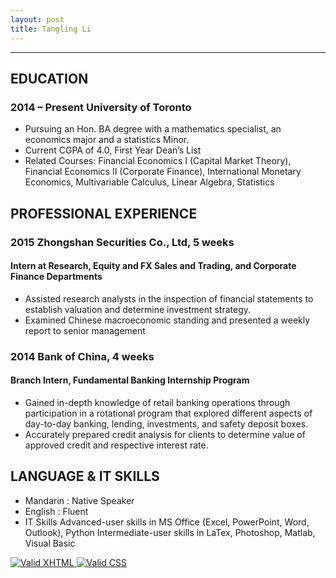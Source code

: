 ```yaml
---
layout: post
title: Tangling Li
---
```


    
<head>
    <title>About TangLing!</title>
<meta http-equiv="Content-Type" content="text/html; charset=iso-8859-1" />
<link rel="stylesheet" type="text/css" href="aboutme-style.css" title="style" />
</head>

<body>
 <p>
<hr/>

   <h2> EDUCATION</h2>
   <h3> 2014 – Present  University of Toronto</h3>
   <ul>
    <li>Pursuing an Hon. BA degree with a mathematics specialist, an economics major and a statistics Minor.</li>
    <li>Current CGPA of 4.0, First Year Dean’s List</li>
    <li>Related Courses: Financial Economics I (Capital Market Theory), Financial Economics II (Corporate 
          Finance), International Monetary Economics, Multivariable Calculus, Linear Algebra, Statistics</li>
   </ul>
   
   <h2>PROFESSIONAL EXPERIENCE</h2>
   <h3> 2015   Zhongshan Securities Co., Ltd, 5 weeks</h3>
   <h4> Intern at Research, Equity and FX Sales and Trading, and Corporate Finance Departments</h4>
    <ul>
    <li>Assisted research analysts in the inspection of financial statements to establish valuation and determine investment strategy.</li>
    <li>Examined Chinese macroeconomic standing and presented a weekly report to senior management </li>
   </ul>
   <h3> 2014    Bank of China, 4 weeks</h3>
   <h4> Branch Intern, Fundamental Banking Internship Program</h4>
    <ul>
    <li>Gained in-depth knowledge of retail banking operations through participation in a rotational program that explored different aspects of day-to-day banking, lending, investments, and safety deposit boxes.</li>
    <li>Accurately prepared credit analysis for clients to determine value of approved credit and respective interest rate.</li>
   </ul>
   
<h2>LANGUAGE & IT SKILLS</h2>
   <ul>
  <li>Mandarin  : Native Speaker</li>
  <li>English	: Fluent 	</li>
  <li>IT Skills	        Advanced-user skills in MS Office (Excel, PowerPoint, Word, Outlook), Python
                      Intermediate-user skills in LaTex, Photoshop, Matlab, Visual Basic
</li>
   </ul>
  
<p>
<a href="http://validator.w3.org/check/referer">
    <img src="http://www.w3.org/Icons/valid-xhtml11" alt="Valid XHTML" />
</a>
<a href="http://jigsaw.w3.org/css-validator/check/referer">
    <img src="http://jigsaw.w3.org/css-validator/images/vcss" alt="Valid CSS" />
</a>
</p>

</body>

</html>
